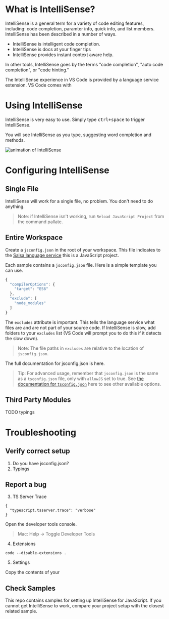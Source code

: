 # What is IntelliSense?

IntelliSense is a general term for a variety of code editing features, including: code completion, paramter info, quick info, and list members. 
IntelliSense has been described in a number of ways. 

* IntelliSense is intelligent code completion.
* IntelliSense is docs at your finger tips
* IntelliSense provides instant context aware help. 

In other tools, IntelliSense goes by the terms "code completion", "auto code completion", or "code hinting."

The IntelliSense experience in VS Code is provided by a language service extension. VS Code comes with 

# Using IntelliSense

IntelliSense is very easy to use. Simply type <kbd>ctrl+space</kbd> to trigger IntelliSense. 

You will see IntelliSense as you type, suggesting word completion and methods. 

![animation of IntelliSense](media/intellisense_general.gif)

# Configuring IntelliSense

## Single File

IntelliSense will work for a single file, no problem. You don't need to do anything. 

> Note: if IntelliSense isn't working, run `Reload JavaScript Project` from the command pallate. 

## Entire Workspace

Create a `jsconfig.json` in the root of your workspace. This file indicates to the [Salsa language service](TODO) this is a JavaScript project. 

Each sample contains a `jsconfig.json` file. Here is a simple template you can use. 

```JavaScript
{
  "compilerOptions": {
    "target": "ES6"
  },
  "exclude": [
    "node_modules"
  ]
}
```

The `excludes` attribute is important. This tells the language service what files are and are not part of your source code. If IntelliSense is slow, add folders to your `excludes` list (VS Code will prompt you to do this if it detects the slow down). 

> Note: The file paths in `excludes` are relative to the location of `jsconfig.json`. 

The full documentation for jsconfig.json is here. 

> Tip: For advanced usage, remember that `jsconfig.json` is the same as a `tsconfig.json` file, only with `allowJS` set to true. See [the documentation for `tsconfig.json`](https://www.typescriptlang.org/docs/handbook/tsconfig-json.html) here to see other available options. 

## Third Party Modules

TODO typings

# Troubleshooting

## Verify correct setup

1. Do you have jsconfig.json? 
2. Typings

## Report a bug

3. TS Server Trace

```
{
  "typescript.tsserver.trace": "verbose"
}
```

Open the developer tools console. 

> Mac: Help -> Toggle Developer Tools

4. Extensions

```
code --disable-extensions .
```

5. Settings

Copy the contents of your

## Check Samples

This repo contains samples for setting up IntelliSense for JavaScript. If you cannot get IntelliSense to work, compare your project setup with the closest related sample. 

